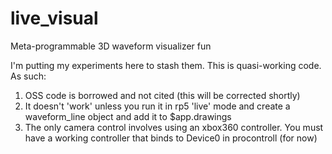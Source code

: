 live_visual
===========

Meta-programmable 3D waveform visualizer fun

I'm putting my experiments here to stash them.  This is quasi-working code.  As such:

1) OSS code is borrowed and not cited (this will be corrected shortly)
2) It doesn't 'work' unless you run it in rp5 'live' mode and create a waveform_line object and add it to $app.drawings
3) The only camera control involves using an xbox360 controller.  You must have a working controller that binds to Device0 in procontroll (for now)

